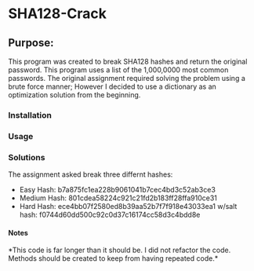 <h1> SHA128-Crack </h1>

<h2> Purpose: </h2>
<p> 
  This program was created to break SHA128 hashes and return the original password.
  This program uses a list of the 1,000,0000 most common passwords.
  The original assignment required solving the problem using a brute force manner; However I decided to use a dictionary as an  optimization solution from the beginning.
  
</p>

<h3>Installation </h3>

<h3> Usage </h3>

<h3> Solutions </h3>
<p>
The assignment asked break three differnt hashes:
  
* Easy Hash: b7a875fc1ea228b9061041b7cec4bd3c52ab3ce3
* Medium Hash: 801cdea58224c921c21fd2b183ff28ffa910ce31
* Hard Hash: ece4bb07f2580ed8b39aa52b7f7f918e43033ea1 w/salt hash: f0744d60dd500c92c0d37c16174cc58d3c4bdd8e
</p>


<h4> Notes </h3> 
<p> *This code is far longer than it should be. I did not refactor the code. Methods should be created to keep from having repeated code.* </p>
